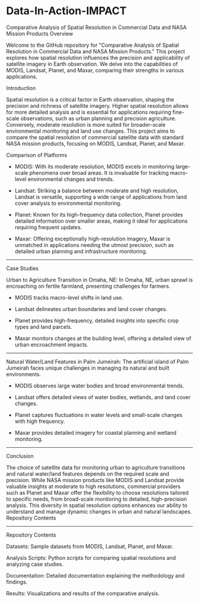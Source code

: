 # Data-In-Action-IMPACT

Comparative Analysis of Spatial Resolution in Commercial Data and NASA Mission Products
Overview

Welcome to the GitHub repository for "Comparative Analysis of Spatial Resolution in Commercial Data and NASA Mission Products." This project explores how spatial resolution influences the precision and applicability of satellite imagery in Earth observation. We delve into the capabilities of MODIS, Landsat, Planet, and Maxar, comparing their strengths in various applications.


Introduction

Spatial resolution is a critical factor in Earth observation, shaping the precision and richness of satellite imagery. Higher spatial resolution allows for more detailed analysis and is essential for applications requiring fine-scale observations, such as urban planning and precision agriculture. Conversely, moderate resolution is more suited for broader-scale environmental monitoring and land use changes. This project aims to compare the spatial resolution of commercial satellite data with standard NASA mission products, focusing on MODIS, Landsat, Planet, and Maxar.

Comparison of Platforms


- MODIS: With its moderate resolution, MODIS excels in monitoring large-scale phenomena over broad areas. It is invaluable for tracking macro-level environmental changes and trends.

- Landsat: Striking a balance between moderate and high resolution, Landsat is versatile, supporting a wide range of applications from land cover analysis to environmental monitoring.

- Planet: Known for its high-frequency data collection, Planet provides detailed information over smaller areas, making it ideal for applications requiring frequent updates.

- Maxar: Offering exceptionally high-resolution imagery, Maxar is unmatched in applications needing the utmost precision, such as detailed urban planning and infrastructure monitoring.

-----------------------------------------------------------------------------------------------------------------------

Case Studies

  Urban to Agriculture Transition in Omaha, NE:
  In Omaha, NE, urban sprawl is encroaching on fertile farmland, presenting challenges for farmers.
        
  - MODIS tracks macro-level shifts in land use.
        
  - Landsat delineates urban boundaries and land cover changes.
        
  - Planet provides high-frequency, detailed insights into specific crop types and land parcels.
        
  - Maxar monitors changes at the building level, offering a detailed view of urban encroachment impacts.

  -------------------------------------------------------------------------------------------------

  Natural Water/Land Features in Palm Jumeirah:
  The artificial island of Palm Jumeirah faces unique challenges in managing its natural and built environments.
        
  - MODIS observes large water bodies and broad environmental trends.
  
  - Landsat offers detailed views of water bodies, wetlands, and land cover changes.
  
  - Planet captures fluctuations in water levels and small-scale changes with high frequency.
  
  - Maxar provides detailed imagery for coastal planning and wetland monitoring.

  ------------------------------------------------------------------------------------------------

Conclusion

The choice of satellite data for monitoring urban to agriculture transitions and natural water/land features depends on the required scale and precision. While NASA mission products like MODIS and Landsat provide valuable insights at moderate to high resolutions, commercial providers such as Planet and Maxar offer the flexibility to choose resolutions tailored to specific needs, from broad-scale monitoring to detailed, high-precision analysis. This diversity in spatial resolution options enhances our ability to understand and manage dynamic changes in urban and natural landscapes.
Repository Contents

-------------------------------------------------------------------------------------------------
Repository Contents

Datasets: Sample datasets from MODIS, Landsat, Planet, and Maxar.

Analysis Scripts: Python scripts for comparing spatial resolutions and analyzing case studies.

Documentation: Detailed documentation explaining the methodology and findings.
    
Results: Visualizations and results of the comparative analysis.
